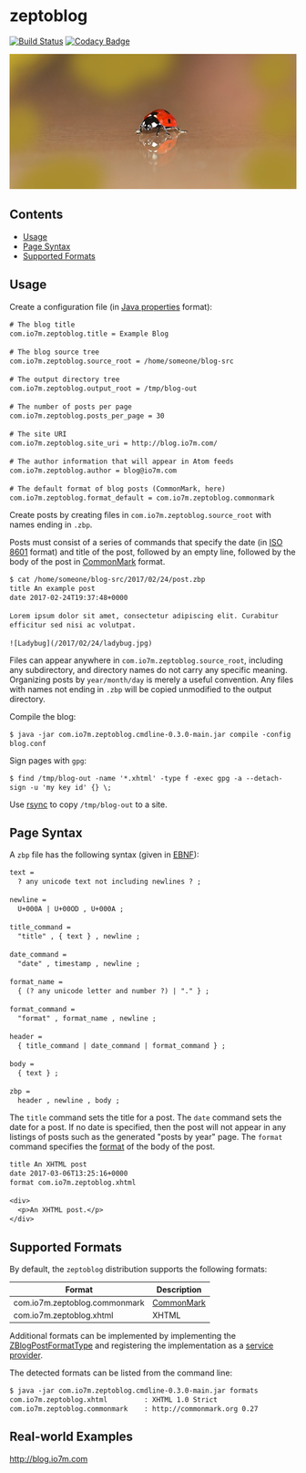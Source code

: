 zeptoblog
===

[![Build Status](https://travis-ci.org/io7m/zeptoblog.svg)](https://travis-ci.org/io7m/zeptoblog)
[![Codacy Badge](https://api.codacy.com/project/badge/Grade/6589f45ce9894044b13940a85aaf555c)](https://www.codacy.com/app/github_79/zeptoblog?utm_source=github.com&amp;utm_medium=referral&amp;utm_content=io7m/zeptoblog&amp;utm_campaign=Badge_Grade)

![zeptoblog](./src/site/resources/zeptoblog.jpg?raw=true)

## Contents

* [Usage](#usage)
* [Page Syntax](#page-syntax)
* [Supported Formats](#supported-formats)

## Usage

Create a configuration file (in [Java properties](https://docs.oracle.com/javase/8/docs/api/java/util/Properties.html) format):

```
# The blog title
com.io7m.zeptoblog.title = Example Blog

# The blog source tree
com.io7m.zeptoblog.source_root = /home/someone/blog-src

# The output directory tree
com.io7m.zeptoblog.output_root = /tmp/blog-out

# The number of posts per page
com.io7m.zeptoblog.posts_per_page = 30

# The site URI
com.io7m.zeptoblog.site_uri = http://blog.io7m.com/

# The author information that will appear in Atom feeds
com.io7m.zeptoblog.author = blog@io7m.com

# The default format of blog posts (CommonMark, here)
com.io7m.zeptoblog.format_default = com.io7m.zeptoblog.commonmark
```

Create posts by creating files in `com.io7m.zeptoblog.source_root` with names ending in `.zbp`.

Posts must consist of a series of commands that specify the date
(in [ISO 8601](https://en.wikipedia.org/wiki/ISO_8601) format) and
title of the post, followed by an empty line, followed by the body
of the post in [CommonMark](http://commonmark.org/) format.

```
$ cat /home/someone/blog-src/2017/02/24/post.zbp
title An example post
date 2017-02-24T19:37:48+0000

Lorem ipsum dolor sit amet, consectetur adipiscing elit. Curabitur
efficitur sed nisi ac volutpat.

![Ladybug](/2017/02/24/ladybug.jpg)
```

Files can appear anywhere in `com.io7m.zeptoblog.source_root`,
including any subdirectory, and directory names do not carry any
specific meaning. Organizing posts by `year/month/day` is merely a
useful convention. Any files with names not ending in `.zbp` will
be copied unmodified to the output directory.

Compile the blog:

```
$ java -jar com.io7m.zeptoblog.cmdline-0.3.0-main.jar compile -config blog.conf
```

Sign pages with `gpg`:

```
$ find /tmp/blog-out -name '*.xhtml' -type f -exec gpg -a --detach-sign -u 'my key id' {} \;
```

Use [rsync](https://rsync.samba.org/) to copy `/tmp/blog-out` to a site.

## Page Syntax

A `zbp` file has the following syntax (given in [EBNF](https://en.wikipedia.org/wiki/Extended_Backus-Naur_form)):

```
text =
  ? any unicode text not including newlines ? ;

newline =
  U+000A | U+00OD , U+000A ;

title_command =
  "title" , { text } , newline ;

date_command =
  "date" , timestamp , newline ;

format_name =
  { (? any unicode letter and number ?) | "." } ;

format_command =
  "format" , format_name , newline ;

header =
  { title_command | date_command | format_command } ;

body =
  { text } ;

zbp =
  header , newline , body ;
```

The `title` command sets the title for a post.
The `date` command sets the date for a post. If no date is specified, then the post will not
appear in any listings of posts such as the generated "posts by year" page.
The `format` command specifies the [format](#supported-formats) of the body of the post.

```
title An XHTML post
date 2017-03-06T13:25:16+0000
format com.io7m.zeptoblog.xhtml

<div>
  <p>An XHTML post.</p>
</div>
```

## Supported Formats

By default, the `zeptoblog` distribution supports the following formats:

| Format                        | Description                          |
| ----------------------------- | ------------------------------------ |
| com.io7m.zeptoblog.commonmark | [CommonMark](https://commonmark.org) |
| com.io7m.zeptoblog.xhtml      | XHTML                                |

Additional formats can be implemented by implementing the [ZBlogPostFormatType](https://github.com/io7m/zeptoblog/blob/develop/com.io7m.zeptoblog.core/src/main/java/com/io7m/zeptoblog/core/ZBlogPostFormatType.java)
and registering the implementation as a [service provider](https://docs.oracle.com/javase/8/docs/api/java/util/ServiceLoader.html).

The detected formats can be listed from the command line:

```
$ java -jar com.io7m.zeptoblog.cmdline-0.3.0-main.jar formats
com.io7m.zeptoblog.xhtml         : XHTML 1.0 Strict
com.io7m.zeptoblog.commonmark    : http://commonmark.org 0.27
```

## Real-world Examples

http://blog.io7m.com
